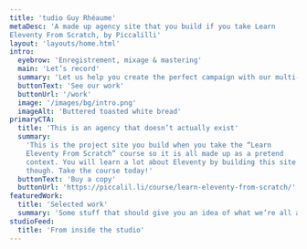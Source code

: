 ```yaml
---
title: 'tudio Guy Rhéaume'
metaDesc: 'A made up agency site that you build if you take Learn
Eleventy From Scratch, by Piccalilli'
layout: 'layouts/home.html'
intro:
  eyebrow: 'Enregistrement, mixage & mastering'
  main: 'Let’s record'
  summary: 'Let us help you create the perfect campaign with our multi-faceted team of talented creatives.'
  buttonText: 'See our work'
  buttonUrl: '/work'
  image: '/images/bg/intro.png'
  imageAlt: 'Buttered toasted white bread'
primaryCTA:
  title: 'This is an agency that doesn’t actually exist'
  summary:
    'This is the project site you build when you take the “Learn
    Eleventy From Scratch” course so it is all made up as a pretend
    context. You will learn a lot about Eleventy by building this site
    though. Take the course today!'
  buttonText: 'Buy a copy'
  buttonUrl: 'https://piccalil.li/course/learn-eleventy-from-scratch/'
featuredWork:
  title: 'Selected work'
  summary: 'Some stuff that should give you an idea of what we’re all about.'
studioFeed:
  title: 'From inside the studio'
---
```

